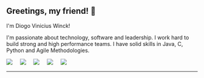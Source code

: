 ## Greetings, my friend! 👋 

I'm Diogo Vinicius Winck! 

I'm passionate about technology, software and leadership. I work hard to build strong and high performance teams. I have solid skills in Java, C, Python and Agile Methodologies. 

[<img src="https://img.shields.io/badge/twitter-%231DA1F2.svg?&style=for-the-badge&logo=twitter&logoColor=white" />](https://twitter.com/diogowinck)  &nbsp;  &nbsp;
[<img src="https://img.shields.io/badge/medium-%2312100E.svg?&style=for-the-badge&logo=medium&logoColor=white" />](https://medium.com/@diogo.winck)  &nbsp;  &nbsp; [<img src="https://img.shields.io/badge/linkedin-%230077B5.svg?&style=for-the-badge&logo=linkedin&logoColor=white" />](https://www.linkedin.com/in/diogowinck/)  &nbsp;  &nbsp; [<img src="https://img.shields.io/badge/-Goodreads-f4f1ea?style=for-the-badge" />](https://www.goodreads.com/user/show/43962830-diogo-winck) &nbsp;  &nbsp; [<img src="https://img.shields.io/badge/-aboutme-blue?style=for-the-badge" />](https://about.me/diogo.winck) 



---


<!--
**dvwinck/dvwinck** is a ✨ _special_ ✨ repository because its `README.md` (this file) appears on your GitHub profile.

Here are some ideas to get you started:

- 🔭 I’m currently working on ...
- 🌱 I’m currently learning ...
- 👯 I’m looking to collaborate on ...
- 🤔 I’m looking for help with ...
- 💬 Ask me about ...
- 📫 How to reach me: ...
- 😄 Pronouns: ...
- ⚡ Fun fact: ...
-->
